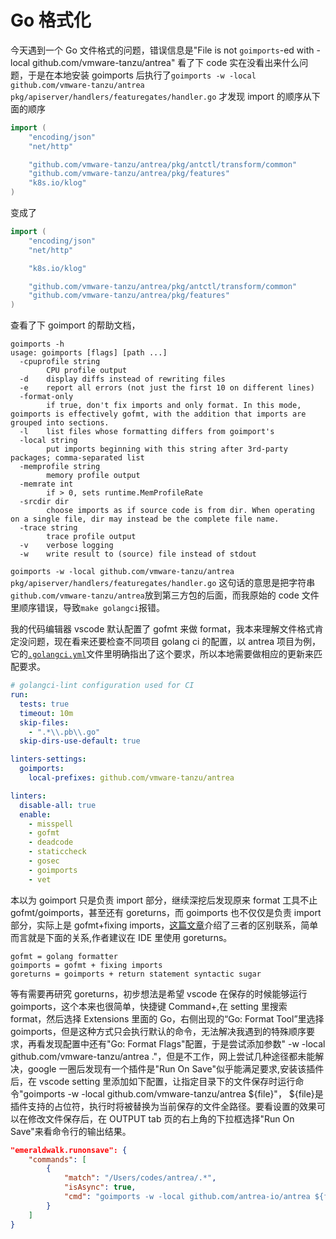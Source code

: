 # Go 格式化

今天遇到一个 Go 文件格式的问题，错误信息是"File is not `goimports`-ed with -local github.com/vmware-tanzu/antrea" 看了下 code 实在没看出来什么问题，于是在本地安装 goimports 后执行了`goimports -w -local github.com/vmware-tanzu/antrea pkg/apiserver/handlers/featuregates/handler.go` 才发现 import 的顺序从下面的顺序

```go
import (
	"encoding/json"
	"net/http"

	"github.com/vmware-tanzu/antrea/pkg/antctl/transform/common"
	"github.com/vmware-tanzu/antrea/pkg/features"
    "k8s.io/klog"
)
```

变成了

```go
import (
	"encoding/json"
	"net/http"

	"k8s.io/klog"

	"github.com/vmware-tanzu/antrea/pkg/antctl/transform/common"
	"github.com/vmware-tanzu/antrea/pkg/features"
)
```

查看了下 goimport 的帮助文档，

```shell
goimports -h
usage: goimports [flags] [path ...]
  -cpuprofile string
    	CPU profile output
  -d	display diffs instead of rewriting files
  -e	report all errors (not just the first 10 on different lines)
  -format-only
    	if true, don't fix imports and only format. In this mode, goimports is effectively gofmt, with the addition that imports are grouped into sections.
  -l	list files whose formatting differs from goimport's
  -local string
    	put imports beginning with this string after 3rd-party packages; comma-separated list
  -memprofile string
    	memory profile output
  -memrate int
    	if > 0, sets runtime.MemProfileRate
  -srcdir dir
    	choose imports as if source code is from dir. When operating on a single file, dir may instead be the complete file name.
  -trace string
    	trace profile output
  -v	verbose logging
  -w	write result to (source) file instead of stdout
```

`goimports -w -local github.com/vmware-tanzu/antrea pkg/apiserver/handlers/featuregates/handler.go` 这句话的意思是把字符串`github.com/vmware-tanzu/antrea`放到第三方包的后面，而我原始的 code 文件里顺序错误，导致`make golangci`报错。

我的代码编辑器 vscode 默认配置了 gofmt 来做 format，我本来理解文件格式肯定没问题，现在看来还要检查不同项目 golang ci 的配置，以 antrea 项目为例，它的[`.golangci.yml`](https://github.com/vmware-tanzu/antrea/blob/main/.golangci.yml)文件里明确指出了这个要求，所以本地需要做相应的更新来匹配要求。

```yml
# golangci-lint configuration used for CI
run:
  tests: true
  timeout: 10m
  skip-files:
    - ".*\\.pb\\.go"
  skip-dirs-use-default: true

linters-settings:
  goimports:
    local-prefixes: github.com/vmware-tanzu/antrea

linters:
  disable-all: true
  enable:
    - misspell
    - gofmt
    - deadcode
    - staticcheck
    - gosec
    - goimports
    - vet
```

本以为 goimport 只是负责 import 部分，继续深挖后发现原来 format 工具不止 gofmt/goimports，甚至还有 goreturns，而 goimports 也不仅仅是负责 import 部分，实际上是 gofmt+fixing imports，[这篇文章](https://alenkacz.medium.com/gofmt-goimports-goreturns-why-do-we-need-three-formatters-a3518ee6cc90)介绍了三者的区别联系，简单而言就是下面的关系,作者建议在 IDE 里使用 goreturns。

```
gofmt = golang formatter
goimports = gofmt + fixing imports
goreturns = goimports + return statement syntactic sugar
```

等有需要再研究 goreturns，初步想法是希望 vscode 在保存的时候能够运行 goimports，这个本来也很简单，快捷键 Command+,在 setting 里搜索 format，然后选择 Extensions 里面的 Go，右侧出现的“Go: Format Tool”里选择 goimports，但是这种方式只会执行默认的命令，无法解决我遇到的特殊顺序要求，再看发现配置中还有"Go: Format Flags"配置，于是尝试添加参数" -w -local github.com/vmware-tanzu/antrea ."，但是不工作，网上尝试几种途径都未能解决，google 一圈后发现有一个插件是"Run On Save"似乎能满足要求,安装该插件后，在 vscode setting 里添加如下配置，让指定目录下的文件保存时运行命令"goimports -w -local github.com/vmware-tanzu/antrea ${file}"， ${file}是插件支持的占位符，执行时将被替换为当前保存的文件全路径。要看设置的效果可以在修改文件保存后，在 OUTPUT tab 页的右上角的下拉框选择"Run On Save"来看命令行的输出结果。

```json
"emeraldwalk.runonsave": {
    "commands": [
        {
            "match": "/Users/codes/antrea/.*",
            "isAsync": true,
            "cmd": "goimports -w -local github.com/antrea-io/antrea ${file}"
        }
    ]
}
```
